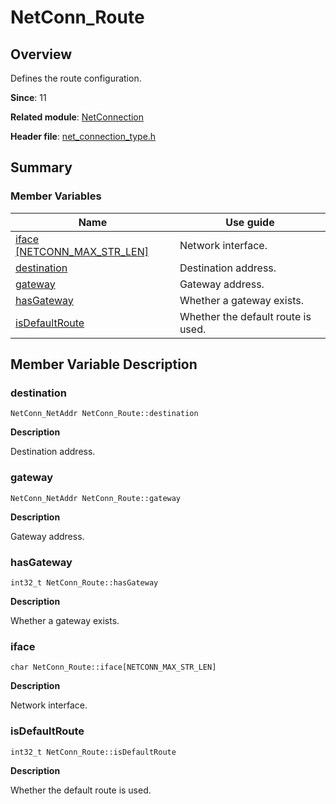 # NetConn_Route


## Overview

Defines the route configuration.

**Since**: 11

**Related module**: [NetConnection](_net_connection.md)

**Header file**: [net_connection_type.h](net__connection__type_8h.md)

## Summary


### Member Variables

| Name| Use guide| 
| -------- | -------- |
| [iface](#iface) [[NETCONN_MAX_STR_LEN]](_net_connection.md#macros)| Network interface.| 
| [destination](#destination) | Destination address.| 
| [gateway](#gateway) | Gateway address.| 
| [hasGateway](#hasgateway) | Whether a gateway exists.| 
| [isDefaultRoute](#isdefaultroute) | Whether the default route is used. | 


## Member Variable Description


### destination

```
NetConn_NetAddr NetConn_Route::destination
```

**Description**

Destination address.


### gateway

```
NetConn_NetAddr NetConn_Route::gateway
```

**Description**

Gateway address.


### hasGateway

```
int32_t NetConn_Route::hasGateway
```

**Description**

Whether a gateway exists.


### iface

```
char NetConn_Route::iface[NETCONN_MAX_STR_LEN]
```

**Description**

Network interface.


### isDefaultRoute

```
int32_t NetConn_Route::isDefaultRoute
```

**Description**

Whether the default route is used. 
